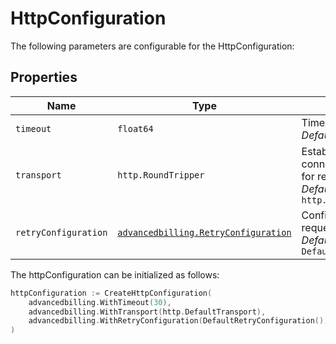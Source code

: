 
# HttpConfiguration

The following parameters are configurable for the HttpConfiguration:

## Properties

| Name | Type | Description |
|  --- | --- | --- |
| `timeout` | `float64` | Timeout in milliseconds.<br>*Default*: `30` |
| `transport` | `http.RoundTripper` | Establishes network connection and caches them for reuse.<br>*Default*: `http.DefaultTransport` |
| `retryConfiguration` | [`advancedbilling.RetryConfiguration`](retry-configuration.md) | Configurations to retry requests.<br>*Default*: `DefaultRetryConfiguration()` |

The httpConfiguration can be initialized as follows:

```go
httpConfiguration := CreateHttpConfiguration(
    advancedbilling.WithTimeout(30),
    advancedbilling.WithTransport(http.DefaultTransport),
    advancedbilling.WithRetryConfiguration(DefaultRetryConfiguration()),
)
```

